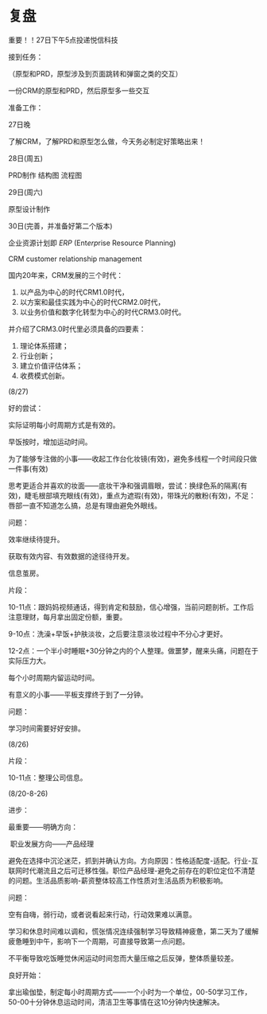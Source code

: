 # 复盘

重要！！27日下午5点投递悦信科技

接到任务：

（原型和PRD，原型涉及到页面跳转和弹窗之类的交互）

一份CRM的原型和PRD，然后原型多一些交互



准备工作：

27日晚

了解CRM，了解PRD和原型怎么做，今天务必制定好策略出来！

28日(周五)

PRD制作 结构图 流程图

29日(周六)

原型设计制作

30日(完善，并准备好第二个版本)



企业资源计划即 *ERP* (Ent*erp*rise Resource Planning)

CRM customer relationship management

国内20年来，CRM发展的三个时代：

1. 以产品为中心的时代CRM1.0时代，
2. 以方案和最佳实践为中心的时代CRM2.0时代，
3. 以业务价值和数字化转型为中心的时代CRM3.0时代。

并介绍了CRM3.0时代里必须具备的四要素：

1. 理论体系搭建；
2. 行业创新；
3. 建立价值评估体系；
4. 收费模式创新。







(8/27)

好的尝试：

实际证明每小时周期方式是有效的。

早饭按时，增加运动时间。

为了能够专注做的小事——收起工作台化妆镜(有效)，避免多线程一个时间段只做一件事(有效)

思考更适合并喜欢的妆面——底妆干净和强调眉眼，尝试：换绿色系的隔离(有效)，睫毛根部填充眼线(有效)，重点为遮瑕(有效)，带珠光的散粉(有效)，不足：唇部一直不知道怎么搞，总是有理由避免外眼线。

问题：

效率继续待提升。

获取有效内容、有效数据的途径待开发。

信息茧房。

片段：

10-11点：跟妈妈视频通话，得到肯定和鼓励，信心增强，当前问题剖析。工作后注意理财，每月拿出固定份额，重要。

9-10点：洗澡+早饭+护肤淡妆，之后要注意淡妆过程中不分心才更好。

12-2点：一个半小时睡眠+30分钟之内的个人整理。做噩梦，醒来头痛，问题在于实际压力大。

每个小时周期内留运动时间。

有意义的小事——平板支撑终于到了一分钟。

问题：

学习时间需要好好安排。



(8/26)

片段：

10-11点：整理公司信息。



(8/20-8-26)

进步：

最重要——明确方向：

​    职业发展方向——产品经理

​    避免在选择中沉沦迷茫，抓到并确认方向。方向原因：性格适配度-适配。行业-互联网时代潮流且之后可迁移性强。职位产品经理-避免之前存在的职位定位不清楚的问题。生活品质影响-薪资整体较高工作性质对生活品质为积极影响。

问题：

空有自嗨，弱行动，或者说看起来行动，行动效果难以满意。

学习和休息时间难以调和，慌张情况连续强制学习导致精神疲惫，第二天为了缓解疲惫睡到中午，影响下一个周期，可直接导致第一点问题。

不平衡导致吃饭睡觉休闲运动时间忽而大量压缩之后反弹，整体质量较差。

良好开始：

拿出瑜伽垫，制定每小时周期方式——一个小时为一个单位，00-50学习工作，50-00十分钟休息运动时间，清洁卫生等事情在这10分钟内快速解决。